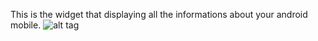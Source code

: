 This is the widget that displaying all the informations about your android mobile.
![alt tag](http://myskills.hostoi.com/android/images/screen1.png)
